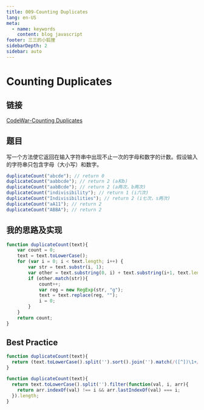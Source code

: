 ```yaml
---
title: 009-Counting Duplicates
lang: en-US
meta:
  - name: keywords
    content: blog javascript
footer: 三三的小狐狸
sidebarDepth: 2
sidebar: auto
---
```

# Counting Duplicates

## 链接

[CodeWar-Counting Duplicates](https://www.codewars.com/kata/54bf1c2cd5b56cc47f0007a1/train/javascript)

## 题目
写一个方法使它返回在输入字符串中出现不止一次的字母和数字的计数。假设输入的字符串只包含字母（大小写）和数字。

```javascript
duplicateCount("abcde"); // return 0
duplicateCount("aabbcde"); // return 2 (a和b)
duplicateCount("aabBcde"); // return 2 (a两次，b两次)
duplicateCount("indivisibility"); // return 1 (i六次)
duplicateCount("Indivisibilities"); // return 2 (i七次，s两次)
duplicateCount("aA11"); // return 2
duplicateCount("ABBA"); // return 2
```

## 我的思路及实现

```javascript
function duplicateCount(text){
    var count = 0;
    text = text.toLowerCase();
    for (var i = 0; i < text.length; i++) {
        var str = text.substr(i, 1);
        var other = text.substring(0, i) + text.substring(i+1, text.length);
        if (other.match(str)){
            count++;
            var reg = new RegExp(str, "g");
            text = text.replace(reg, "");
            i = 0;
        }
    }
    return count;
}
```

## Best Practice

```javascript
function duplicateCount(text){
  return (text.toLowerCase().split('').sort().join('').match(/([^])\1+/g) || []).length;
}
```

```javascript
function duplicateCount(text){
  return text.toLowerCase().split('').filter(function(val, i, arr){
    return arr.indexOf(val) !== i && arr.lastIndexOf(val) === i;
  }).length;
}
```
